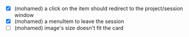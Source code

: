 - [x] (mohamed) a click on the item should redirect to the project/session window
- [x] (mohamed) a menuItem to leave the session
- [ ] (mohamed) image's size doesn't fit the card
